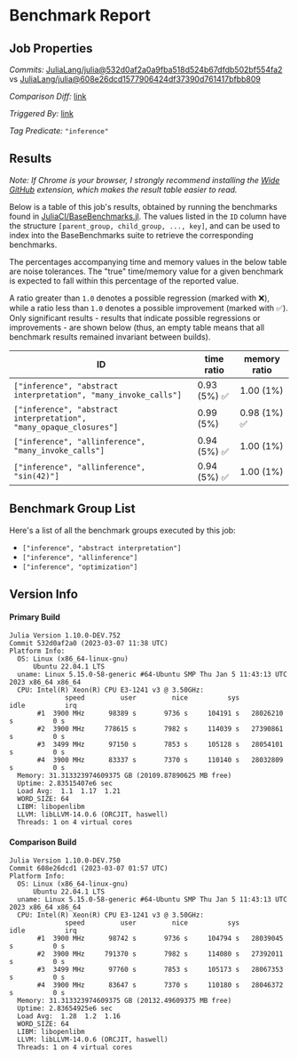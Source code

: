 # Benchmark Report

## Job Properties

*Commits:* [JuliaLang/julia@532d0af2a0a9fba518d524b67dfdb502bf554fa2](https://github.com/JuliaLang/julia/commit/532d0af2a0a9fba518d524b67dfdb502bf554fa2) vs [JuliaLang/julia@608e26dcd1577906424df37390d761417bfbb809](https://github.com/JuliaLang/julia/commit/608e26dcd1577906424df37390d761417bfbb809)

*Comparison Diff:* [link](https://github.com/JuliaLang/julia/compare/608e26dcd1577906424df37390d761417bfbb809..532d0af2a0a9fba518d524b67dfdb502bf554fa2)

*Triggered By:* [link](https://github.com/JuliaLang/julia/pull/48930#issuecomment-1458144200)

*Tag Predicate:* `"inference"`

## Results

*Note: If Chrome is your browser, I strongly recommend installing the [Wide GitHub](https://chrome.google.com/webstore/detail/wide-github/kaalofacklcidaampbokdplbklpeldpj?hl=en)
extension, which makes the result table easier to read.*

Below is a table of this job's results, obtained by running the benchmarks found in
[JuliaCI/BaseBenchmarks.jl](https://github.com/JuliaCI/BaseBenchmarks.jl). The values
listed in the `ID` column have the structure `[parent_group, child_group, ..., key]`,
and can be used to index into the BaseBenchmarks suite to retrieve the corresponding
benchmarks.

The percentages accompanying time and memory values in the below table are noise tolerances. The "true"
time/memory value for a given benchmark is expected to fall within this percentage of the reported value.

A ratio greater than `1.0` denotes a possible regression (marked with :x:), while a ratio less
than `1.0` denotes a possible improvement (marked with :white_check_mark:). Only significant results - results
that indicate possible regressions or improvements - are shown below (thus, an empty table means that all
benchmark results remained invariant between builds).

| ID | time ratio | memory ratio |
|----|------------|--------------|
| `["inference", "abstract interpretation", "many_invoke_calls"]` | 0.93 (5%) :white_check_mark: | 1.00 (1%)  |
| `["inference", "abstract interpretation", "many_opaque_closures"]` | 0.99 (5%)  | 0.98 (1%) :white_check_mark: |
| `["inference", "allinference", "many_invoke_calls"]` | 0.94 (5%) :white_check_mark: | 1.00 (1%)  |
| `["inference", "allinference", "sin(42)"]` | 0.94 (5%) :white_check_mark: | 1.00 (1%)  |

## Benchmark Group List

Here's a list of all the benchmark groups executed by this job:

- `["inference", "abstract interpretation"]`
- `["inference", "allinference"]`
- `["inference", "optimization"]`

## Version Info

#### Primary Build

```
Julia Version 1.10.0-DEV.752
Commit 532d0af2a0 (2023-03-07 11:38 UTC)
Platform Info:
  OS: Linux (x86_64-linux-gnu)
      Ubuntu 22.04.1 LTS
  uname: Linux 5.15.0-58-generic #64-Ubuntu SMP Thu Jan 5 11:43:13 UTC 2023 x86_64 x86_64
  CPU: Intel(R) Xeon(R) CPU E3-1241 v3 @ 3.50GHz: 
              speed         user         nice          sys         idle          irq
       #1  3900 MHz      98389 s       9736 s     104191 s   28026210 s          0 s
       #2  3900 MHz     778615 s       7982 s     114039 s   27390861 s          0 s
       #3  3499 MHz      97150 s       7853 s     105128 s   28054101 s          0 s
       #4  3900 MHz      83337 s       7370 s     110140 s   28032809 s          0 s
  Memory: 31.313323974609375 GB (20109.87890625 MB free)
  Uptime: 2.83515407e6 sec
  Load Avg:  1.1  1.17  1.21
  WORD_SIZE: 64
  LIBM: libopenlibm
  LLVM: libLLVM-14.0.6 (ORCJIT, haswell)
  Threads: 1 on 4 virtual cores

```

#### Comparison Build

```
Julia Version 1.10.0-DEV.750
Commit 608e26dcd1 (2023-03-07 01:57 UTC)
Platform Info:
  OS: Linux (x86_64-linux-gnu)
      Ubuntu 22.04.1 LTS
  uname: Linux 5.15.0-58-generic #64-Ubuntu SMP Thu Jan 5 11:43:13 UTC 2023 x86_64 x86_64
  CPU: Intel(R) Xeon(R) CPU E3-1241 v3 @ 3.50GHz: 
              speed         user         nice          sys         idle          irq
       #1  3900 MHz      98742 s       9736 s     104794 s   28039045 s          0 s
       #2  3900 MHz     791370 s       7982 s     114080 s   27392011 s          0 s
       #3  3499 MHz      97760 s       7853 s     105173 s   28067353 s          0 s
       #4  3900 MHz      83647 s       7370 s     110180 s   28046372 s          0 s
  Memory: 31.313323974609375 GB (20132.49609375 MB free)
  Uptime: 2.83654925e6 sec
  Load Avg:  1.28  1.2  1.16
  WORD_SIZE: 64
  LIBM: libopenlibm
  LLVM: libLLVM-14.0.6 (ORCJIT, haswell)
  Threads: 1 on 4 virtual cores

```
